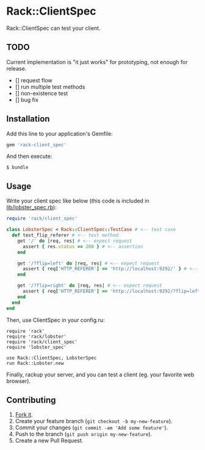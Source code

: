 # Rack::ClientSpec

Rack::ClientSpec can test your client.

## TODO

Current implementation is "it just works" for prototyping, not enough for release.

- [] request flow
- [] run multiple test methods
- [] non-existence test
- [] bug fix

## Installation

Add this line to your application's Gemfile:

```ruby
gem 'rack-client_spec'
```

And then execute:

    $ bundle

## Usage

Write your client spec like below (this code is included in [lib/lobster_spec.rb](https://github.com/haruaksan/rack-client_spec/blob/master/lib/lobster_spec.rb)):

```lobster_spec.rb
require 'rack/client_spec'

class LobsterSpec < Rack::ClientSpec::TestCase # <-- test case
  def test_flip_referer # <-- test method
    get '/' do |req, res| # <-- expect request
      assert { res.status == 200 } # <-- assertion
    end

    get '/?flip=left' do |req, res| # <-- expect request
      assert { req['HTTP_REFERER'] == 'http://localhost:9292/' } # <-- assertion
    end

    get '/?flip=right' do |req, res| # <-- expect request
      assert { req['HTTP_REFERER'] == 'http://localhost:9292/?flip=left' }
    end
  end
end
```

Then, use ClientSpec in your config.ru:

```lobster.ru
require 'rack'
require 'rack/lobster'
require 'rack/client_spec'
require 'lobster_spec'

use Rack::ClientSpec, LobsterSpec
run Rack::Lobster.new
```

Finally, rackup your server, and you can test a client (eg. your favorite web browser).

## Contributing

1. [Fork it](https://github.com/harukasan/rack-client_spec/fork).
2. Create your feature branch (`git checkout -b my-new-feature`).
3. Commit your changes (`git commit -am 'Add some feature'`).
4. Push to the branch (`git push origin my-new-feature`).
5. Create a new Pull Request.
